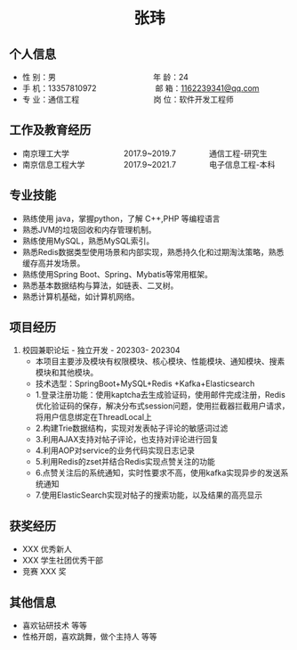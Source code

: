  <center>
     <h1>张玮</h1>
 </center>

## 个人信息 

* 性 别：男&emsp;&emsp;&emsp;&emsp;&emsp;&emsp;&emsp;&emsp;&emsp;&emsp;&emsp;&emsp;&ensp;年 龄：24  
* 手 机：13357810972 &emsp;&emsp;&emsp;&emsp;&emsp;&emsp;&emsp;    邮 箱：1162239341@qq.com    
* 专 业：通信工程 &emsp;&emsp;&emsp;&emsp;&emsp;&emsp;&emsp;&emsp;&emsp; 岗 位：软件开发工程师

## 工作及教育经历
       
* 南京理工大学&emsp;&emsp;&emsp;&emsp;&emsp;&emsp;&emsp;2017.9~2019.7&emsp;&emsp;&emsp;&emsp; 通信工程-研究生         
* 南京信息工程大学&emsp;&emsp;&emsp;&emsp;&emsp;2017.9~2021.7&emsp;&emsp;&emsp;&emsp; 电子信息工程-本科  

## 专业技能

* 熟练使用 java，掌握python，了解 C++,PHP 等编程语言
* 熟悉JVM的垃圾回收和内存管理机制。
* 熟练使用MySQL，熟悉MySQL索引。
* 熟悉Redis数据类型使用场景和内部实现，熟悉持久化和过期淘汰策略，熟悉缓存高并发场景。
* 熟练使用Spring Boot、Spring、Mybatis等常用框架。
* 熟悉基本数据结构与算法，如链表、二叉树。
* 熟悉计算机基础，如计算机网络。

## 项目经历

1. 校园兼职论坛 - 独立开发 - 202303- 202304
    * 本项目主要涉及模块有权限模块、核心模块、性能模块、通知模块、搜素模块和其他模块。
    * 技术选型：SpringBoot+MySQL+Redis +Kafka+Elasticsearch
    * 1.登录注册功能：使用kaptcha去生成验证码，使用邮件完成注册，Redis优化验证码的保存，解决分布式session问题，使用拦截器拦截用户请求，将用户信息绑定在ThreadLocal上
    * 2.构建Trie数据结构，实现对发表帖子评论的敏感词过滤
    * 3.利用AJAX支持对帖子评论，也支持对评论进行回复
    * 4.利用AOP对service的业务代码实现日志记录
    * 5.利用Redis的zset并结合Redis实现点赞关注的功能
    * 6.点赞关注后的系统通知，实时性要求不高，使用kafka实现异步的发送系统通知
    * 7.使用ElasticSearch实现对帖子的搜索功能，以及结果的高亮显示


## 获奖经历
* XXX 优秀新人
* XXX 学生社团优秀干部
* 竞赛 XXX 奖

## 其他信息 
* 喜欢钻研技术 等等
* 性格开朗，喜欢跳舞，做个主持人 等等 

